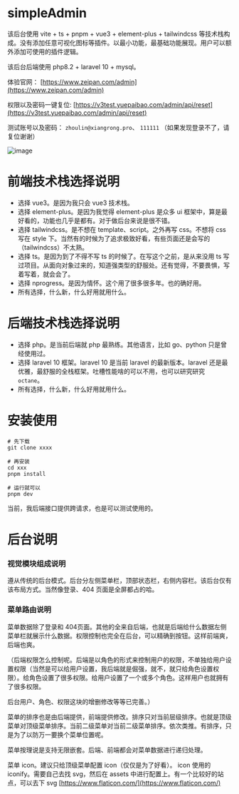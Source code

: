 # simpleAdmin

该后台使用 vite + ts + pnpm + vue3 + element-plus + tailwindcss 等技术栈构成。没有添加任意可视化图标等插件。以最小功能，最基础功能展现。用户可以额外添加可使用的插件逻辑。

该后台后端使用 php8.2 + laravel 10 + mysql。

体验官网： [https://www.zeipan.com/admin](https://www.zeipan.com/admin)

权限以及密码一键复位: [https://v3test.yuepaibao.com/admin/api/reset](https://v3test.yuepaibao.com/admin/api/reset)

测试账号以及密码： `zhoulin@xiangrong.pro`、   `111111` （如果发现登录不了，请复位谢谢）


![image](action.gif)

# 前端技术栈选择说明

- 选择 vue3。是因为我只会 vue3 技术栈。
- 选择 element-plus。是因为我觉得 element-plus 是众多 ui 框架中，算是最好看的，功能也几乎是都有。对于做后台来说是很不错。
- 选择 tailwindcss。是不想在 template、script。之外再写 css。不想将 css 写在 style 下。当然有的时候为了追求极致好看，有些页面还是会写的（tailwindcss）不太熟。
- 选择 ts。是因为到了不得不写 ts 的时候了。在写这个之前，是从来没用 ts 写过项目。从面向对象过来的，知道强类型的舒服处。还有觉得，不要畏惧，写着写着，就会会了。
- 选择 nprogress。是因为情怀。这个用了很多很多年。也的确好用。
- 所有选择，什么新，什么好用就用什么。
# 后端技术栈选择说明
- 选择 php。是当前后端就 php 最熟练。其他语言，比如 go、python 只是曾经使用过。
- 选择 laravel 10 框架。laravel 10 是当前 laravel 的最新版本。laravel 还是最优雅，最舒服的全栈框架。吐槽性能啥的可以不用，也可以研究研究 `octane`。
- 所有选择，什么新，什么好用就用什么。

# 安装使用

```
# 先下载
git clone xxxx

# 再安装
cd xxx
pnpm install

# 运行就可以
pnpm dev
```

当前，我后端接口提供跨请求，也是可以测试使用的。

# 后台说明

### 视觉模块组成说明

遵从传统的后台模式。后台分左侧菜单栏，顶部状态栏，右侧内容栏。该后台仅有该布局方式。当然像登录、404 页面是全屏都占的哈。

### 菜单路由说明

菜单数据除了登录和 404页面。其他的全来自后端，也就是后端给什么数据左侧菜单栏就展示什么数据。权限控制也完全在后台，可以精确到按钮。这样前端爽，后端也爽。

（后端权限怎么控制呢。后端是以角色的形式来控制用户的权限，不单独给用户设置权限（当然是可以给用户设置，我后端就是倔强，就不，就只给角色设置权限）。给角色设置了很多权限。给用户设置了一个或多个角色。这样用户也就拥有了很多权限。

后台用户、角色、权限这块的增删修改等等已完善。）

菜单的排序也是由后端提供，前端提供修改。排序只对当前层级排序。也就是顶级菜单对顶级菜单排序。当前二级菜单对当前二级菜单排序。依次类推。有排序，只是为了以防万一要换个菜单位置呢。

菜单按理说是支持无限嵌套。后端、前端都会对菜单数据进行递归处理。

菜单 icon。建议只给顶级菜单配置 icon（仅仅是为了好看）。 icon 使用的 iconify。需要自己去找 svg，然后在 assets 中进行配置上。有一个比较好的站点，可以去下 svg [https://www.flaticon.com/](https://www.flaticon.com/)
